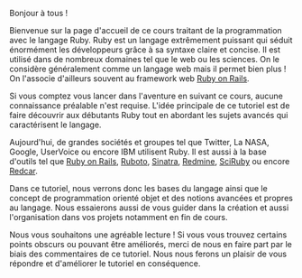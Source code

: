 Bonjour à tous !

Bienvenue sur la page d'accueil de ce cours traitant de la programmation avec le langage Ruby. Ruby est un langage extrêmement puissant qui séduit énormément les développeurs grâce à sa syntaxe claire et concise. Il est utilisé dans de nombreux domaines tel que le web ou les sciences. On le considère généralement comme un langage web mais il permet bien plus ! On l'associe d'ailleurs souvent au framework web [Ruby on Rails].

Si vous comptez vous lancer dans l'aventure en suivant ce cours, aucune connaissance préalable n'est requise. L'idée principale de ce tutoriel est de faire découvrir aux débutants Ruby tout en abordant les sujets avancés qui caractérisent le langage.

Aujourd'hui, de grandes sociétés et groupes tel que Twitter, La NASA, Google, UserVoice ou encore IBM utilisent Ruby. Il est aussi à la base d'outils tel que [Ruby on Rails], [Ruboto], [Sinatra], [Redmine], [SciRuby] ou encore [Redcar].

Dans ce tutoriel, nous verrons donc les bases du langage ainsi que le concept de programmation orienté objet et des notions avancées et propres au langage. Nous essaierons aussi de vous guider dans la création et aussi l'organisation dans vos projets notamment en fin de cours. 

Nous vous souhaitons une agréable lecture ! Si vous vous trouvez certains points obscurs ou pouvant être améliorés, merci de nous en faire part par le biais des commentaires de ce tutoriel. Nous nous ferons un plaisir de vous répondre et d'améliorer le tutoriel en conséquence.

[Ruby on Rails]: http://rubyonrails.org
[Ruboto]: http://ruboto.org/
[Sinatra]: http://sinatrarb.com/
[Redmine]: http://redmine.org/
[SciRuby]: http://sciruby.com
[Redcar]: http://redcareditor.com